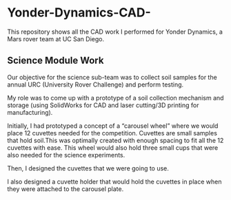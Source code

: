 # Yonder-Dynamics-CAD-

This repository shows all the CAD work I performed for Yonder Dynamics, a Mars rover team at UC San Diego. 

## Science Module Work 
Our objective for the science sub-team was to collect soil samples for the annual URC (University Rover Challenge) and perform testing.

My role was to come up with a prototype of a soil collection mechanism and storage (using SolidWorks for CAD and laser cutting/3D printing for manufacturing). 

Initially, I had prototyped a concept of a “carousel wheel” where we would place 12 cuvettes needed for the competition. Cuvettes are small samples that hold soil.This was optimally created with enough spacing to fit all the 12 cuvettes with ease. This wheel would also hold three small cups that were also needed for the science experiments. 

Then, I designed the cuvettes that we were going to use. 

I also designed a cuvette holder that would hold the cuvettes in place when they were attached to the carousel plate. 



